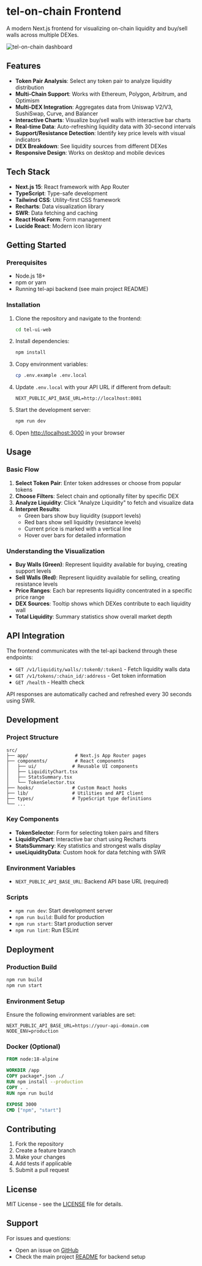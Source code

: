 # tel-on-chain Frontend

A modern Next.js frontend for visualizing on-chain liquidity and buy/sell walls across multiple DEXes.

![tel-on-chain dashboard](../assets/tel-on-chain.png)

## Features

- **Token Pair Analysis**: Select any token pair to analyze liquidity distribution
- **Multi-Chain Support**: Works with Ethereum, Polygon, Arbitrum, and Optimism
- **Multi-DEX Integration**: Aggregates data from Uniswap V2/V3, SushiSwap, Curve, and Balancer
- **Interactive Charts**: Visualize buy/sell walls with interactive bar charts
- **Real-time Data**: Auto-refreshing liquidity data with 30-second intervals
- **Support/Resistance Detection**: Identify key price levels with visual indicators
- **DEX Breakdown**: See liquidity sources from different DEXes
- **Responsive Design**: Works on desktop and mobile devices

## Tech Stack

- **Next.js 15**: React framework with App Router
- **TypeScript**: Type-safe development
- **Tailwind CSS**: Utility-first CSS framework
- **Recharts**: Data visualization library
- **SWR**: Data fetching and caching
- **React Hook Form**: Form management
- **Lucide React**: Modern icon library

## Getting Started

### Prerequisites

- Node.js 18+
- npm or yarn
- Running tel-api backend (see main project README)

### Installation

1. Clone the repository and navigate to the frontend:

   ```bash
   cd tel-ui-web
   ```

2. Install dependencies:

   ```bash
   npm install
   ```

3. Copy environment variables:

   ```bash
   cp .env.example .env.local
   ```

4. Update `.env.local` with your API URL if different from default:

   ```env
   NEXT_PUBLIC_API_BASE_URL=http://localhost:8081
   ```

5. Start the development server:

   ```bash
   npm run dev
   ```

6. Open [http://localhost:3000](http://localhost:3000) in your browser

## Usage

### Basic Flow

1. **Select Token Pair**: Enter token addresses or choose from popular tokens
2. **Choose Filters**: Select chain and optionally filter by specific DEX
3. **Analyze Liquidity**: Click "Analyze Liquidity" to fetch and visualize data
4. **Interpret Results**:
   - Green bars show buy liquidity (support levels)
   - Red bars show sell liquidity (resistance levels)
   - Current price is marked with a vertical line
   - Hover over bars for detailed information

### Understanding the Visualization

- **Buy Walls (Green)**: Represent liquidity available for buying, creating support levels
- **Sell Walls (Red)**: Represent liquidity available for selling, creating resistance levels
- **Price Ranges**: Each bar represents liquidity concentrated in a specific price range
- **DEX Sources**: Tooltip shows which DEXes contribute to each liquidity wall
- **Total Liquidity**: Summary statistics show overall market depth

## API Integration

The frontend communicates with the tel-api backend through these endpoints:

- `GET /v1/liquidity/walls/:token0/:token1` - Fetch liquidity walls data
- `GET /v1/tokens/:chain_id/:address` - Get token information
- `GET /health` - Health check

API responses are automatically cached and refreshed every 30 seconds using SWR.

## Development

### Project Structure

```
src/
├── app/                 # Next.js App Router pages
├── components/          # React components
│   ├── ui/             # Reusable UI components
│   ├── LiquidityChart.tsx
│   ├── StatsSummary.tsx
│   └── TokenSelector.tsx
├── hooks/              # Custom React hooks
├── lib/                # Utilities and API client
├── types/              # TypeScript type definitions
└── ...
```

### Key Components

- **TokenSelector**: Form for selecting token pairs and filters
- **LiquidityChart**: Interactive bar chart using Recharts
- **StatsSummary**: Key statistics and strongest walls display
- **useLiquidityData**: Custom hook for data fetching with SWR

### Environment Variables

- `NEXT_PUBLIC_API_BASE_URL`: Backend API base URL (required)

### Scripts

- `npm run dev`: Start development server
- `npm run build`: Build for production
- `npm run start`: Start production server
- `npm run lint`: Run ESLint

## Deployment

### Production Build

```bash
npm run build
npm run start
```

### Environment Setup

Ensure the following environment variables are set:

```env
NEXT_PUBLIC_API_BASE_URL=https://your-api-domain.com
NODE_ENV=production
```

### Docker (Optional)

```dockerfile
FROM node:18-alpine

WORKDIR /app
COPY package*.json ./
RUN npm install --production
COPY . .
RUN npm run build

EXPOSE 3000
CMD ["npm", "start"]
```

## Contributing

1. Fork the repository
2. Create a feature branch
3. Make your changes
4. Add tests if applicable
5. Submit a pull request

## License

MIT License - see the [LICENSE](../LICENSE) file for details.

## Support

For issues and questions:

- Open an issue on [GitHub](https://github.com/decipherhub/tel-on-chain/issues)
- Check the main project [README](../README.md) for backend setup
